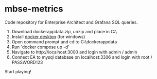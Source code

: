 # mbse-metrics
Code repository for Enterprise Architect and Grafana SQL queries. 

1. Download dockerappdata.zip, unzip and place in C:\
2. Install [docker desktop](https://www.docker.com/products/docker-desktop/) (for windows)
3. Open command prompt and cd to C:\dockerappdata
4. Run `docker compose up -d'
5. Navigate to http://localhost:3000 and login with admin / admin
6. Connect EA to mysql database on localhost:3306 and login with root / PASSWORD123

Start playing!
